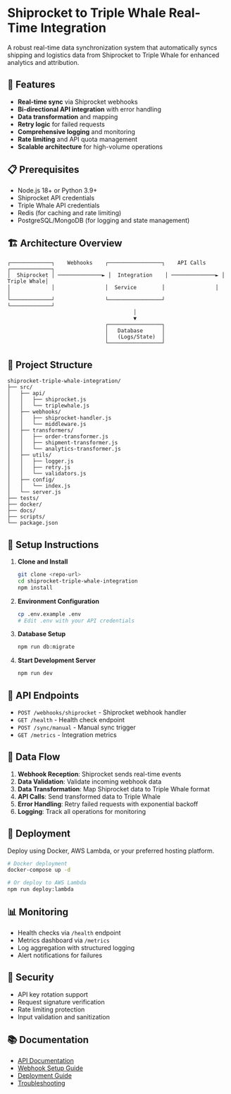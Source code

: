 # Shiprocket to Triple Whale Real-Time Integration

A robust real-time data synchronization system that automatically syncs shipping and logistics data from Shiprocket to Triple Whale for enhanced analytics and attribution.

## 🚀 Features

- **Real-time sync** via Shiprocket webhooks
- **Bi-directional API integration** with error handling
- **Data transformation** and mapping
- **Retry logic** for failed requests
- **Comprehensive logging** and monitoring
- **Rate limiting** and API quota management
- **Scalable architecture** for high-volume operations

## 📋 Prerequisites

- Node.js 18+ or Python 3.9+
- Shiprocket API credentials
- Triple Whale API credentials
- Redis (for caching and rate limiting)
- PostgreSQL/MongoDB (for logging and state management)

## 🏗️ Architecture Overview

```
┌─────────────┐    Webhooks    ┌─────────────────┐    API Calls    ┌─────────────┐
│  Shiprocket │ ──────────────► │  Integration    │ ──────────────► │ Triple Whale│
│             │                │  Service        │                │             │
└─────────────┘                └─────────────────┘                └─────────────┘
                                        │
                                        ▼
                               ┌─────────────────┐
                               │   Database      │
                               │   (Logs/State)  │
                               └─────────────────┘
```

## 📁 Project Structure

```
shiprocket-triple-whale-integration/
├── src/
│   ├── api/
│   │   ├── shiprocket.js
│   │   └── triplewhale.js
│   ├── webhooks/
│   │   ├── shiprocket-handler.js
│   │   └── middleware.js
│   ├── transformers/
│   │   ├── order-transformer.js
│   │   ├── shipment-transformer.js
│   │   └── analytics-transformer.js
│   ├── utils/
│   │   ├── logger.js
│   │   ├── retry.js
│   │   └── validators.js
│   ├── config/
│   │   └── index.js
│   └── server.js
├── tests/
├── docker/
├── docs/
├── scripts/
└── package.json
```

## 🔧 Setup Instructions

1. **Clone and Install**
   ```bash
   git clone <repo-url>
   cd shiprocket-triple-whale-integration
   npm install
   ```

2. **Environment Configuration**
   ```bash
   cp .env.example .env
   # Edit .env with your API credentials
   ```

3. **Database Setup**
   ```bash
   npm run db:migrate
   ```

4. **Start Development Server**
   ```bash
   npm run dev
   ```

## 📡 API Endpoints

- `POST /webhooks/shiprocket` - Shiprocket webhook handler
- `GET /health` - Health check endpoint
- `POST /sync/manual` - Manual sync trigger
- `GET /metrics` - Integration metrics

## 🔄 Data Flow

1. **Webhook Reception**: Shiprocket sends real-time events
2. **Data Validation**: Validate incoming webhook data
3. **Data Transformation**: Map Shiprocket data to Triple Whale format
4. **API Calls**: Send transformed data to Triple Whale
5. **Error Handling**: Retry failed requests with exponential backoff
6. **Logging**: Track all operations for monitoring

## 🚀 Deployment

Deploy using Docker, AWS Lambda, or your preferred hosting platform.

```bash
# Docker deployment
docker-compose up -d

# Or deploy to AWS Lambda
npm run deploy:lambda
```

## 📊 Monitoring

- Health checks via `/health` endpoint
- Metrics dashboard via `/metrics`
- Log aggregation with structured logging
- Alert notifications for failures

## 🔐 Security

- API key rotation support
- Request signature verification
- Rate limiting protection
- Input validation and sanitization

## 📚 Documentation

- [API Documentation](docs/api.md)
- [Webhook Setup Guide](docs/webhooks.md)
- [Deployment Guide](docs/deployment.md)
- [Troubleshooting](docs/troubleshooting.md) 